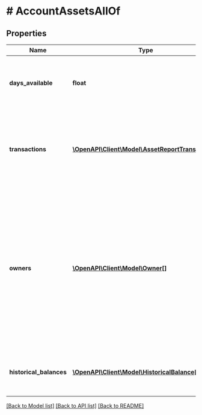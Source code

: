 # # AccountAssetsAllOf

## Properties

Name | Type | Description | Notes
------------ | ------------- | ------------- | -------------
**days_available** | **float** | The duration of transaction history available for this Item, typically defined as the time since the date of the earliest transaction in that account. Only returned by Assets endpoints. |
**transactions** | [**\OpenAPI\Client\Model\AssetReportTransaction[]**](AssetReportTransaction.md) | Transaction history associated with the account. Only returned by Assets endpoints. Transaction history returned by endpoints such as &#x60;/transactions/get&#x60; or &#x60;/investments/transactions/get&#x60; will be returned in the top-level &#x60;transactions&#x60; field instead. |
**owners** | [**\OpenAPI\Client\Model\Owner[]**](Owner.md) | Data returned by the financial institution about the account owner or owners. Only returned by Identity or Assets endpoints. For business accounts, the name reported may be either the name of the individual or the name of the business, depending on the institution. Multiple owners on a single account will be represented in the same &#x60;owner&#x60; object, not in multiple owner objects within the array. In API versions 2018-05-22 and earlier, the &#x60;owners&#x60; object is not returned, and instead identity information is returned in the top level &#x60;identity&#x60; object. For more details, see [Plaid API versioning](https://plaid.com/docs/api/versioning/#version-2019-05-29) |
**historical_balances** | [**\OpenAPI\Client\Model\HistoricalBalance[]**](HistoricalBalance.md) | Calculated data about the historical balances on the account. Only returned by Assets endpoints and currently not supported by &#x60;brokerage&#x60; or &#x60;investment&#x60; accounts. |

[[Back to Model list]](../../README.md#models) [[Back to API list]](../../README.md#endpoints) [[Back to README]](../../README.md)
